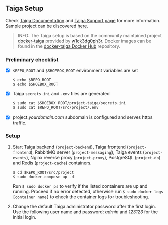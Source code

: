 ## Taiga Setup

Check [Taiga Documentation](https://taigaio.github.io/taiga-doc/dist/) and [Taiga Support page](https://tree.taiga.io/support/) for more information. Sample project can be discovered [here](https://tree.taiga.io/discover).

> INFO: The Taiga setup is based on the community maintained project [docker-taiga](https://github.com/docker-taiga/) provided by [w1ck3dg0ph3r](https://github.com/w1ck3dg0ph3r). Docker images can be found in the [docker-taiga Docker Hub](https://hub.docker.com/u/dockertaiga) repository.


### Preliminary checklist

- [x] `$REPO_ROOT` and `$SHOEBOX_ROOT` environment variables are set

    ```
    $ echo $REPO_ROOT
    $ echo $SHOEBOX_ROOT
    ```

- [x] Taiga `secrets.ini` and `.env` files are generated

    ```
    $ sudo cat $SHOEBOX_ROOT/project-taiga/secrets.ini
    $ sudo cat $REPO_ROOT/src/project/.env
    ```

- [x] project._yourdomain.com_ subdomain is configured and serves https traffic.


### Setup

 1. Start Taiga backend (`project-backend`), Taiga frontend (`project-frontend`), RabbitMQ server (`project-messaging`), Taiga events (`project-events`), Nginx reverse proxy (`project-proxy`), PostgreSQL (`project-db`) and Redis (`project-cache`) containers.

    ```
    $ cd $REPO_ROOT/src/project
    $ sudo docker-compose up -d
    ```

    Run `$ sudo docker ps` to verify if the listed containers are up and running. Proceed if no error detected, otherwise run `$ sudo docker logs [container name]` to check the container logs for troubleshooting.

2. Change the default Taiga administrator password after the first login. Use the following user name and password: _admin_ and _123123_ for the initial login.
